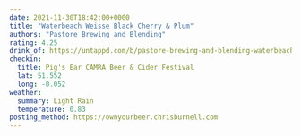 ```yaml
---
date: 2021-11-30T18:42:00+0000
title: "Waterbeach Weisse Black Cherry & Plum"
authors: "Pastore Brewing and Blending"
rating: 4.25
drink_of: https://untappd.com/b/pastore-brewing-and-blending-waterbeach-weisse-black-cherry-and-plum/4592394/
checkin:
  title: Pig's Ear CAMRA Beer & Cider Festival
  lat: 51.552
  long: -0.052
weather:
  summary: Light Rain
  temperature: 0.83
posting_method: https://ownyourbeer.chrisburnell.com
---
```

